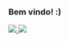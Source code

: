 ### Bem vindo! :)
<div>
<a href="https://github.com/4llay">
<img src="https://github-readme-stats.vercel.app/api?username=4llay&show_icons=true">
<img src="https://github-readme-stats.vercel.app/api/top-langs/?username=anuraghazra&layout=compact(https://github.com/anuraghazra/github-readme-stats)">
</div>
